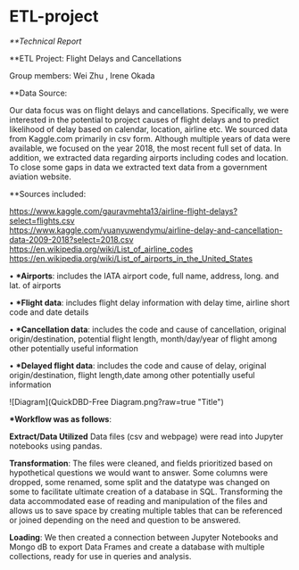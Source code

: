 # ETL-project

_\*\*Technical Report_

\*\*ETL Project: Flight Delays and Cancellations

Group members: Wei Zhu , Irene Okada

\*\*Data Source:

Our data focus was on flight delays and cancellations. Specifically, we were interested in the potential to project causes of flight delays and to predict likelihood of delay based on calendar, location, airline etc. We sourced data from Kaggle.com primarily in csv form. Although multiple years of data were available, we focused on the year 2018, the most recent full set of data. In addition, we extracted data regarding airports including codes and location. To close some gaps in data we extracted text data from a government aviation website.

\*\*Sources included:

https://www.kaggle.com/gauravmehta13/airline-flight-delays?select=flights.csv  
https://www.kaggle.com/yuanyuwendymu/airline-delay-and-cancellation-data-2009-2018?select=2018.csv
https://en.wikipedia.org/wiki/List_of_airline_codes
https://en.wikipedia.org/wiki/List_of_airports_in_the_United_States

• **\*Airports**: includes the IATA airport code, full name, address, long. and lat. of airports

• **\*Flight data**: includes flight delay information with delay time, airline short code and date details

• **\*Cancellation data**: includes the code and cause of cancellation, original origin/destination, potential flight length, month/day/year of flight among other potentially useful information

• **\*Delayed flight data**: includes the code and cause of delay, original origin/destination, flight length,date among other potentially useful information

![Diagram](QuickDBD-Free Diagram.png?raw=true "Title")

**\*Workflow was as follows**:

**Extract/Data Utilized**
Data files (csv and webpage) were read into Jupyter notebooks using pandas.

**Transformation**:
The files were cleaned, and fields prioritized based on hypothetical questions we would want to answer. Some columns were dropped, some renamed, some split and the datatype was changed on some to facilitate ultimate creation of a database in SQL. Transforming the data accommodated ease of reading and manipulation of the files and allows us to save space by creating multiple tables that can be referenced or joined depending on the need and question to be answered.

**Loading**:
We then created a connection between Jupyter Notebooks and Mongo dB to export Data Frames and create a database with multiple collections, ready for use in queries and analysis.
